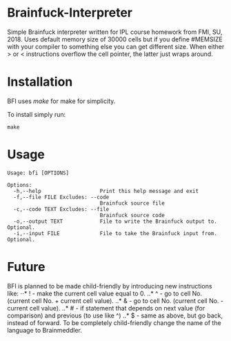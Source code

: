 # Brainfuck-Interpreter
Simple Brainfuck interpreter written for IPL course homework from FMI, SU, 2018.
Uses default memory size of 30000 cells but if you define #MEMSIZE with your
compiler to something else you can get different size.
When either > or < instructions overflow the cell pointer, the latter just wraps
around.

# Installation
BFI uses _make_ for make for simplicity.

To install simply run:
```
make
```

# Usage
```
Usage: bfi [OPTIONS]

Options:
  -h,--help                   Print this help message and exit
  -f,--file FILE Excludes: --code
                              Brainfuck source file
  -c,--code TEXT Excludes: --file
                              Brainfuck source code
  -o,--output TEXT            File to write the Brainfuck output to. Optional.
  -i,--input FILE             File to take the Brainfuck input from. Optional.
```

# Future
BFI is planned to be made child-friendly by introducing new instructions like:
⋅⋅* ! - make the current cell value equal to 0.
..* ^ - go to cell No. (current cell No. + current cell value).
..* & - go to cell No. (current cell No. - current cell value).
..* # - if statement that depends on next value (for comparison) and previous (to use like ^)
..* $ - same as above, but go back, instead of forward.
To be completely child-friendly change the name of the language to Brainmeddler.
